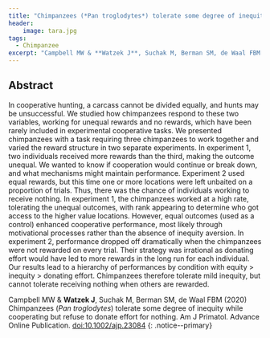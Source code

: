 ```yaml
---
title: "Chimpanzees (*Pan troglodytes*) tolerate some degree of inequity while cooperating but refuse to donate effort for nothing"
header:
    image: tara.jpg
tags:
  - Chimpanzee
excerpt: "Campbell MW & **Watzek J**, Suchak M, Berman SM, de Waal FBM (*in press*) Am J Primatol"
---
```


## Abstract

In cooperative hunting, a carcass cannot be divided equally, and hunts may be unsuccessful. We studied how chimpanzees respond to these two variables, working for unequal rewards and no rewards, which have been rarely included in experimental cooperative tasks.  We presented chimpanzees with a task requiring three chimpanzees to work together and varied the reward structure in two separate experiments.  In experiment 1, two individuals received more rewards than the third, making the outcome unequal.  We wanted to know if cooperation would continue or break down, and what mechanisms might maintain performance.  Experiment 2 used equal rewards, but this time one or more locations were left unbaited on a proportion of trials.  Thus, there was the chance of individuals working to receive nothing.  In experiment 1, the chimpanzees worked at a high rate, tolerating the unequal outcomes, with rank appearing to determine who got access to the higher value locations.  However, equal outcomes (used as a control) enhanced cooperative performance, most likely through motivational processes rather than the absence of inequity aversion.  In experiment 2, performance dropped off dramatically when the chimpanzees were not rewarded on every trial.  Their strategy was irrational as donating effort would have led to more rewards in the long run for each individual.  Our results lead to a hierarchy of performances by condition with equity > inequity > donating effort.  Chimpanzees therefore tolerate mild inequity, but cannot tolerate receiving nothing when others are rewarded.

Campbell MW & **Watzek J**, Suchak M, Berman SM, de Waal FBM (2020) Chimpanzees (*Pan troglodytes*) tolerate some degree of inequity while cooperating but refuse to donate effort for nothing. Am J Primatol. Advance Online Publication. [doi:10.1002/ajp.23084](https://doi.org/10.1002/ajp.23084)
{: .notice--primary}